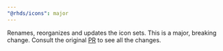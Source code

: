 ```yaml
---
"@rhds/icons": major
---
```


Renames, reorganizes and updates the icon sets. This is a major, breaking change. Consult the original [PR](https://github.com/RedHat-UX/red-hat-icons/pulls/5) to see all the changes.
